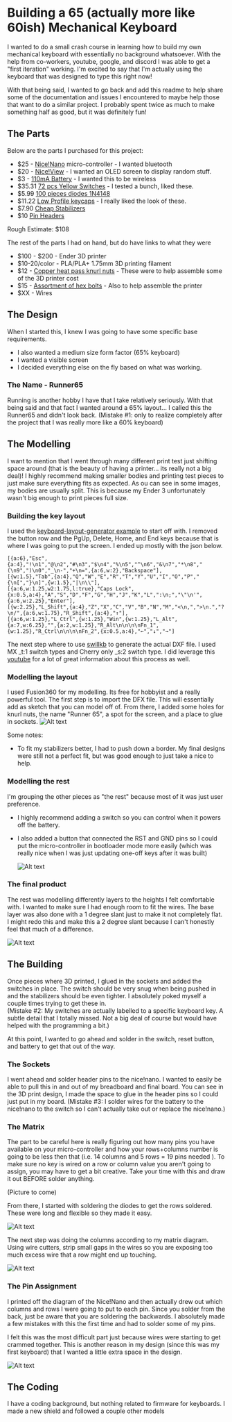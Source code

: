 # Building a 65 (actually more like 60ish) Mechanical Keyboard

I wanted to do a small crash course in learning how to build my own mechanical keyboard with essentially no background whatsoever. With the help from co-workers, youtube, google, and discord
I was able to get a "first iteration" working. I'm excited to say that I'm actually using the keyboard that was designed to type this right now!

With that being said, I wanted to go back and add this readme to help share some of the documentation and issues I encountered to maybe help those that
want to do a similar project. I probably spent twice as much to make something half as good, but it was definitely fun!

## The Parts

Below are the parts I purchased for this project:

- $25 - [Nice!Nano](https://nicekeyboards.com/nice-nano/) micro-controller - I wanted bluetooth
- $20 - [Nice!View](https://nicekeyboards.com/nice-view) - I wanted an OLED screen to display random stuff.
- $3 - [110mA Battery](https://typeractive.xyz/products/lithium-battery-110mah) - I wanted this to be wireless
- $35.31 [72 pcs Yellow Switches](https://www.amazon.com/dp/B09VBKZPMW?psc=1&ref=ppx_yo2ov_dt_b_product_details) - I tested a bunch, liked these.
- $5.99 [100 pieces diodes 1N4148](https://www.amazon.com/dp/B079KJ91JZ?psc=1&ref=ppx_yo2ov_dt_b_product_details)
- $11.22 [Low Profile keycaps](https://www.aliexpress.us/item/3256804654045406.html) - I really liked the look of these.
- $7.90 [Cheap Stabilizers](https://www.amazon.com/gp/product/B09RFFBSY2)
- $10 [Pin Headers](https://www.amazon.com/gp/product/B07BS126FK)

Rough Estimate: $108

The rest of the parts I had on hand, but do have links to what they were

- $100 - $200 - Ender 3D printer
- $10-20/color - PLA/PLA+ 1.75mm 3D printing filament
- $12 - [Copper heat pass knurl nuts](https://www.amazon.com/gp/product/B07GLJ7KCJ/ref=ppx_yo_dt_b_search_asin_title?ie=UTF8&psc=1) - These were to help assemble some of the 3D printer cost
- $15 - [Assortment of hex bolts](https://www.amazon.com/gp/product/B08VHVB4H5) - Also to help assemble the printer
- $XX - Wires

## The Design

When I started this, I knew I was going to have some specific base requirements.

- I also wanted a medium size form factor (65% keyboard)
- I wanted a visible screen
- I decided everything else on the fly based on what was working.

### The Name - Runner65

Running is another hobby I have that I take relatively seriously. With that being said and that fact I wanted around a 65% layout... I called this the Runner65 and didn't look back.
(Mistake #1: only to realize completely after the project that I was really more like a 60% keyboard)

## The Modelling

I want to mention that I went through many different print test just shifting space around (that is the beauty of having a printer... its really not a big deal)! I highly recommend making smaller bodies and printing test
pieces to just make sure everything fits as expected. As ou can see in some images, my bodies are usually split. This is because my Ender 3 unfortunately wasn't big enough to print pieces full size.

### Building the key layout

I used the [keyboard-layout-generator example](http://www.keyboard-layout-editor.com/#/gists/3153b57d269235c12f4c) to start off with. I removed the button row and the PgUp, Delete, Home, and End keys
because that is where I was going to put the screen. I ended up mostly with the json below.

```
[{a:6},"Esc",{a:4},"!\n1","@\n2","#\n3","$\n4","%\n5","^\n6","&\n7","*\n8","(\n9",")\n0","_\n-","+\n=",{a:6,w:2},"Backspace"],
[{w:1.5},"Tab",{a:4},"Q","W","E","R","T","Y","U","I","O","P","{\n[","}\n]",{w:1.5},"|\n\\"],
[{a:6,w:1.25,w2:1.75,l:true},"Caps Lock",{x:0.5,a:4},"A","S","D","F","G","H","J","K","L",":\n;","\"\n'",{a:6,w:2.25},"Enter"],
[{w:2.25},"L_Shift",{a:4},"Z","X","C","V","B","N","M","<\n,",">\n.","?\n/",{a:6,w:1.75},"R_Shift",{a:4},"↑"],
[{a:6,w:1.25},"L_Ctrl",{w:1.25},"Win",{w:1.25},"L_Alt",{a:7,w:6.25},"",{a:2,w:1.25},"R_Alt\n\n\n\nFn_1",{w:1.25},"R_Ctrl\n\n\n\nFn_2",{x:0.5,a:4},"←","↓","→"]
```

The next step where to use [swillkb](http://builder.swillkb.com/) to generate the actual DXF file. I used MX \_t:1 switch types and Cherry only \_s:2 switch type. I did leverage this [youtube](https://www.youtube.com/watch?v=7azQkSu0m_U)
for a lot of great information about this process as well.

### Modelling the layout

I used Fusion360 for my modelling. Its free for hobbyist and a really powerful tool.
The first step is to import the DFX file. This will essentially add as sketch that you can model off of. From there, I added some holes for knurl nuts, the name "Runner 65", a spot for the screen,
and a place to glue in sockets.
![Alt text](./files/images/keyboard-layout.png "Runner65 Keyboard layout")

Some notes:

- To fit my stabilizers better, I had to push down a border. My final designs were still not a perfect fit, but was good enough to just take a nice to help.

### Modelling the rest

I'm grouping the other pieces as "the rest" because most of it was just user preference.

- I highly recommend adding a switch so you can control when it powers off the battery.
- I also added a button that connected the RST and GND pins so I could put the micro-controller in bootloader mode more easily (which was really nice when I was just updating one-off keys after it was built)

  ![Alt text](./files/images/buttons-switch.png "Runner65 Switch and Reset button opening")

### The final product

The rest was modelling differently layers to the heights I felt comfortable with. I wanted to make sure I had enough room to fit the wires. The base layer was also done with a 1 degree slant just to make it not completely flat.  
 I might redo this and make this a 2 degree slant because I can't honestly feel that much of a difference.

![Alt text](./files/images/fushion360-final.png "Runner65 final 3d model")

## The Building

Once pieces where 3D printed, I glued in the sockets and added the switches in place. The switch should be very snug when being pushed in and the stabilizers should be even tighter. I absolutely poked myself a couple times trying to get these in.  
(Mistake #2: My switches are actually labelled to a specific keyboard key. A subtle detail that I totally missed. Not a big deal of course but would have helped with the programming a bit.)

At this point, I wanted to go ahead and solder in the switch, reset button, and battery to get that out of the way.

### The Sockets

I went ahead and solder header pins to the nice!nano. I wanted to easily be able to pull this in and out of my breadboard and final board. You can see in the 3D print design, I made the space to glue in the header pins so I could just put in my board.
(Mistake #3: I solder wires for the battery to the nice!nano to the switch so I can't actually take out or replace the nice!nano.)

### The Matrix

The part to be careful here is really figuring out how many pins you have available on your micro-controller and how your rows+columns number is going to be less then that (i.e. 14 columns and 5 rows = 19 pins needed ).
To make sure no key is wired on a row or column value you aren't going to assign, you may have to get a bit creative. Take your time with this and draw it out BEFORE solder anything.

(Picture to come)

From there, I started with soldering the diodes to get the rows soldered. These were long and flexible so they made it easy.

![Alt text](./files/images/rows.png "Runner65 rows")

The next step was doing the columns according to my matrix diagram. Using wire cutters, strip small gaps in the wires so you are exposing too much excess wire that a row might end up touching.

![Alt text](./files/images/columns.png "Runner65 columns")

### The Pin Assignment

I printed off the diagram of the Nice!Nano and then actually drew out which columns and rows I were going to put to each pin. Since you solder from the back, just be aware that you are soldering the backwards. I absolutely made a few mistakes with this the first time and had to solder some of my pins.

I felt this was the most difficult part just because wires were starting to get crammed together. This is another reason in my design (since this was my first keyboard) that I wanted a little extra space in the design.

![Alt text](./files/images/wires.png "Runner65 wires")

## The Coding

I have a coding background, but nothing related to firmware for keyboards. I made a new shield and followed a couple other models
